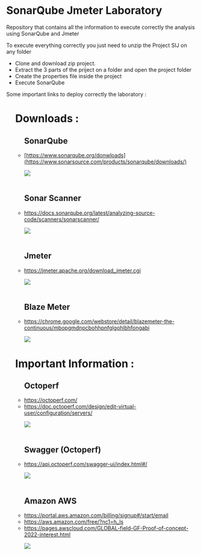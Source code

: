 <!DOCTYPE html>
<html>
<body>
	<h1>SonarQube Jmeter Laboratory</h1>
	<p>Repository that contains all the information to execute correctly the analysis using SonarQube and Jmeter</p>
	<p>To execute everything correctly you just need to unzip the Project SIJ on any folder</p>
	<ul>
		<li>Clone and download zip project.</li>
		<li>Extract the 3 parts of the priject on a folder and open the project folder</li>
		<li>Create the properties file inside the project</li>
		<li>Execute SonarQube</li>
	</ul>
	<p>Some important links to deploy correctly the laboratory :</p>
	<ul>
		<h1>Downloads :</h1>
		<p></p>
		<ul>
			<h2>SonarQube</h2>
			<li><a href="[https://www.sonarqube.org/donwloads](https://www.sonarsource.com/products/sonarqube/downloads/)">[https://www.sonarqube.org/donwloads](https://www.sonarsource.com/products/sonarqube/downloads/)</a></li>
			<p></p>
			<img class="img-sonarqube" src="https://user-images.githubusercontent.com/52389293/235004196-12049665-61c2-4066-a10d-6cc7a84f18d1.jpg">
			<br></br>
			<h2>Sonar Scanner</h2>
			<li><a href="https://docs.sonarqube.org/latest/analyzing-source-code/scanners/sonarscanner/">https://docs.sonarqube.org/latest/analyzing-source-code/scanners/sonarscanner/</a></li>
			<p></p>
			<img class="img-visual" src="https://user-images.githubusercontent.com/52389293/235003823-a3a7afdc-7716-4f90-a222-35a00f370b4d.jpg">
			<br></br>
			<h2>Jmeter</h2>
			<li><a href="https://jmeter.apache.org/download_jmeter.cgi">https://jmeter.apache.org/download_jmeter.cgi</a></li>
			<p></p>
			<img class="img-visual" src="https://user-images.githubusercontent.com/52389293/235278507-4e4e4f12-20df-4430-af6a-ff10cbc82943.png">
			<br></br>
			<h2>Blaze Meter</h2>
			<li><a href="https://chrome.google.com/webstore/detail/blazemeter-the-continuous/mbopgmdnpcbohhpnfglgohlbhfongabi">https://chrome.google.com/webstore/detail/blazemeter-the-continuous/mbopgmdnpcbohhpnfglgohlbhfongabi</a></li>
			<p></p>
			<img class="img-visual" src="https://user-images.githubusercontent.com/52389293/235278692-94201857-8ce6-40a3-a383-07d36a806d8f.png">
		</ul>
		<p></p>
		<h1>Important Information :</h1>
		<p></p>
		<ul>
			<h2>Octoperf</h2>
			<li><a href="https://octoperf.com/">https://octoperf.com/</a></li>
			<li><a href="https://doc.octoperf.com/design/edit-virtual-user/configuration/servers/">https://doc.octoperf.com/design/edit-virtual-user/configuration/servers/</a></li>
			<p></p>
			<img class="img-npm" src="https://user-images.githubusercontent.com/52389293/235278896-980cfd47-36b3-4d34-b3c9-f65c1f3bc685.png">
			<br></br>
			<h2>Swagger (Octoperf)</h2>
			<li><a href="https://api.octoperf.com/swagger-ui/index.html#/">https://api.octoperf.com/swagger-ui/index.html#/</a></li>
			<p></p>
			<img class="img-swagger" src="https://user-images.githubusercontent.com/52389293/228717246-9dd1030c-a0e5-4d2d-b27d-37addb579293.png">
			<br></br>
			<h2>Amazon AWS</h2>
			<li><a href="https://portal.aws.amazon.com/billing/signup#/start/email">https://portal.aws.amazon.com/billing/signup#/start/email</a></li>
			<li><a href="https://aws.amazon.com/free/?nc1=h_ls">https://aws.amazon.com/free/?nc1=h_ls</a></li>
			<li><a href="https://pages.awscloud.com/GLOBAL-field-GF-Proof-of-concept-2022-interest.html">https://pages.awscloud.com/GLOBAL-field-GF-Proof-of-concept-2022-interest.html</a></li>
			<p></p>
			<img class="img-swagger" src="https://user-images.githubusercontent.com/52389293/235279413-84387efa-3fc2-47a0-aff7-8b53b9a98372.png">
		</ul>
	</ul>
</body>
</html>


